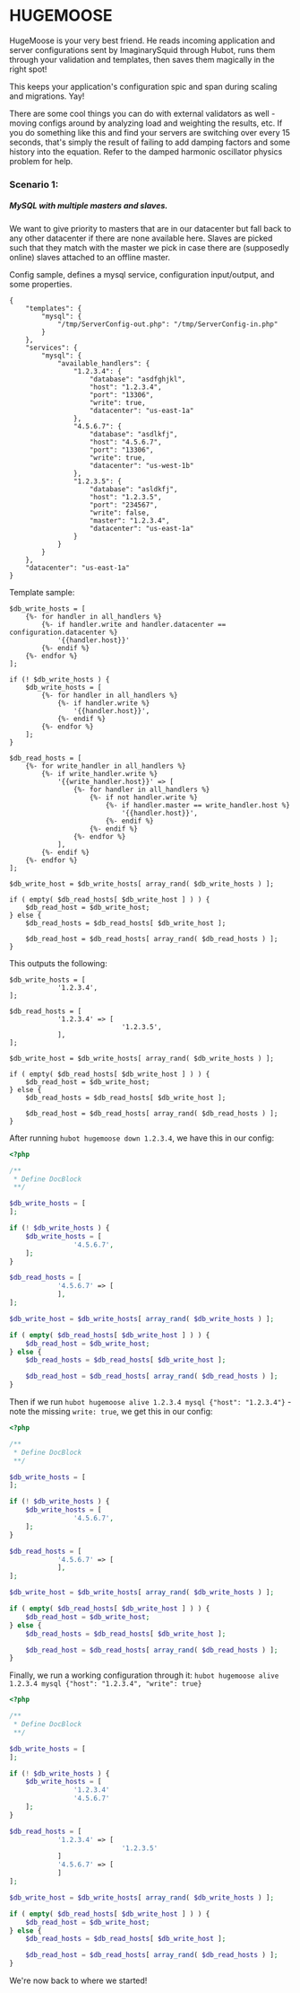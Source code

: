 # HUGEMOOSE

HugeMoose is your very best friend.  He reads incoming application and server configurations sent by ImaginarySquid through Hubot, runs them through your validation and templates, then saves them magically in the right spot!

This keeps your application's configuration spic and span during scaling and migrations.  Yay!

There are some cool things you can do with external validators as well - moving configs around by analyzing load and weighting the results, etc.  If you do something like this and find your servers are switching over every 15 seconds, that's simply the result of failing to add damping factors and some history into the equation.  Refer to the damped harmonic oscillator physics problem for help.

### Scenario 1:
##### MySQL with multiple masters and slaves.

We want to give priority to masters that are in our datacenter but fall back to any other datacenter if there are none available here.  Slaves are picked such that they match with the master we pick in case there are (supposedly online) slaves attached to an offline master.

Config sample, defines a mysql service, configuration input/output, and some properties.
```
{
	"templates": {
		"mysql": {
			"/tmp/ServerConfig-out.php": "/tmp/ServerConfig-in.php"
		}
	},
	"services": {
		"mysql": {
			"available_handlers": {
				"1.2.3.4": {
					"database": "asdfghjkl",
					"host": "1.2.3.4",
					"port": "13306",
					"write": true,
					"datacenter": "us-east-1a"
				},
				"4.5.6.7": {
					"database": "asdlkfj",
					"host": "4.5.6.7",
					"port": "13306",
					"write": true,
					"datacenter": "us-west-1b"
				},
				"1.2.3.5": {
					"database": "asldkfj",
					"host": "1.2.3.5",
					"port": "234567",
					"write": false,
					"master": "1.2.3.4",
					"datacenter": "us-east-1a"
				}
			}
		}
	},
	"datacenter": "us-east-1a"
}
```

Template sample:
```
$db_write_hosts = [
	{%- for handler in all_handlers %}
		{%- if handler.write and handler.datacenter == configuration.datacenter %}
			'{{handler.host}}'
		{%- endif %}
	{%- endfor %}
];

if (! $db_write_hosts ) {
	$db_write_hosts = [
		{%- for handler in all_handlers %}
			{%- if handler.write %}
				'{{handler.host}}',
			{%- endif %}
		{%- endfor %}
	];
}

$db_read_hosts = [
	{%- for write_handler in all_handlers %}
		{%- if write_handler.write %}
			'{{write_handler.host}}' => [
				{%- for handler in all_handlers %}
					{%- if not handler.write %}
						{%- if handler.master == write_handler.host %}
							'{{handler.host}}',
						{%- endif %}
					{%- endif %}
				{%- endfor %}
			],
		{%- endif %}
	{%- endfor %}
];

$db_write_host = $db_write_hosts[ array_rand( $db_write_hosts ) ];

if ( empty( $db_read_hosts[ $db_write_host ] ) ) {
	$db_read_host = $db_write_host;
} else {
	$db_read_hosts = $db_read_hosts[ $db_write_host ];

	$db_read_host = $db_read_hosts[ array_rand( $db_read_hosts ) ];
}
```

This outputs the following:
```
$db_write_hosts = [
			'1.2.3.4',
];

$db_read_hosts = [
			'1.2.3.4' => [
							'1.2.3.5',
			],
];

$db_write_host = $db_write_hosts[ array_rand( $db_write_hosts ) ];

if ( empty( $db_read_hosts[ $db_write_host ] ) ) {
	$db_read_host = $db_write_host;
} else {
	$db_read_hosts = $db_read_hosts[ $db_write_host ];

	$db_read_host = $db_read_hosts[ array_rand( $db_read_hosts ) ];
}
```


After running `hubot hugemoose down 1.2.3.4`, we have this in our config:
```php
<?php

/**
 * Define DocBlock
 **/

$db_write_hosts = [
];

if (! $db_write_hosts ) {
	$db_write_hosts = [
				'4.5.6.7',
	];
}

$db_read_hosts = [
			'4.5.6.7' => [
			],
];

$db_write_host = $db_write_hosts[ array_rand( $db_write_hosts ) ];

if ( empty( $db_read_hosts[ $db_write_host ] ) ) {
	$db_read_host = $db_write_host;
} else {
	$db_read_hosts = $db_read_hosts[ $db_write_host ];

	$db_read_host = $db_read_hosts[ array_rand( $db_read_hosts ) ];
}
```


Then if we run `hubot hugemoose alive 1.2.3.4 mysql {"host": "1.2.3.4"}` - note the missing `write: true`, we get this in our config:
```php
<?php

/**
 * Define DocBlock
 **/

$db_write_hosts = [
];

if (! $db_write_hosts ) {
	$db_write_hosts = [
				'4.5.6.7',
	];
}

$db_read_hosts = [
			'4.5.6.7' => [
			],
];

$db_write_host = $db_write_hosts[ array_rand( $db_write_hosts ) ];

if ( empty( $db_read_hosts[ $db_write_host ] ) ) {
	$db_read_host = $db_write_host;
} else {
	$db_read_hosts = $db_read_hosts[ $db_write_host ];

	$db_read_host = $db_read_hosts[ array_rand( $db_read_hosts ) ];
}
```


Finally, we run a working configuration through it: `hubot hugemoose alive 1.2.3.4 mysql {"host": "1.2.3.4", "write": true}`

```php
<?php

/**
 * Define DocBlock
 **/

$db_write_hosts = [
];

if (! $db_write_hosts ) {
	$db_write_hosts = [
				'1.2.3.4'
				'4.5.6.7'
	];
}

$db_read_hosts = [
			'1.2.3.4' => [
							'1.2.3.5'
			]
			'4.5.6.7' => [
			]
];

$db_write_host = $db_write_hosts[ array_rand( $db_write_hosts ) ];

if ( empty( $db_read_hosts[ $db_write_host ] ) ) {
	$db_read_host = $db_write_host;
} else {
	$db_read_hosts = $db_read_hosts[ $db_write_host ];

	$db_read_host = $db_read_hosts[ array_rand( $db_read_hosts ) ];
}
```

We're now back to where we started!




